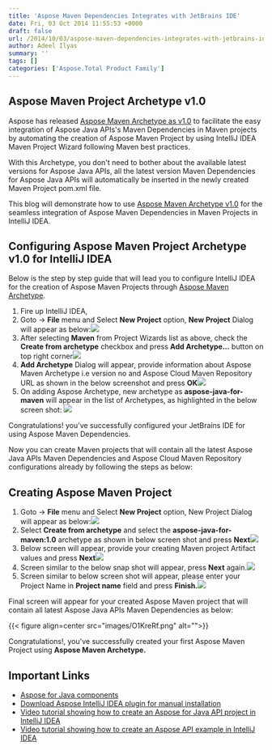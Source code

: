```yaml
---
title: 'Aspose Maven Dependencies Integrates with JetBrains IDE'
date: Fri, 03 Oct 2014 11:55:53 +0000
draft: false
url: /2014/10/03/aspose-maven-dependencies-integrates-with-jetbrains-ide/
author: Adeel Ilyas
summary: ''
tags: []
categories: ['Aspose.Total Product Family']
---
```


## Aspose Maven Project Archetype v1.0

Aspose has released [Aspose Maven Archetype as v1.0][1] to facilitate the easy integration of Aspose Java APIs's Maven Dependencies in Maven projects by automating the creation of Aspose Maven Project by using IntelliJ IDEA Maven Project Wizard following Maven best practices.

With this Archetype, you don't need to bother about the available latest versions for Aspose Java APIs, all the latest version Maven Dependencies for Aspose Java APIs will automatically be inserted in the newly created Maven Project pom.xml file.

This blog will demonstrate how to use [Aspose Maven Archetype v1.0][2] for the seamless integration of Aspose Maven Dependencies in Maven Projects in IntelliJ IDEA.

## Configuring Aspose Maven Project Archetype v1.0 for IntelliJ IDEA

Below is the step by step guide that will lead you to configure IntelliJ IDEA for the creation of Aspose Maven Projects through [Aspose Maven Archetype][3].

1.  Fire up IntelliJ IDEA,
2.  Goto -> **File** menu and Select **New Project** option, **New Project** Dialog will appear as below:![](http://i.imgur.com/TyNBne6.png)
3.  After selecting **Maven** from Project Wizards list as above, check the **Create from archetype** checkbox and press **Add Archetype...** button on top right corner![](http://i.imgur.com/HgQdDf4.png)
4.  **Add Archetype** Dialog will appear, provide information about Aspose Maven Archetype i.e version no and Aspose Cloud Maven Repository URL as shown in the below screenshot and press **OK![](http://i.imgur.com/Irs4JeK.png)**
5.  On adding Aspose Archetype, new archetype as **aspose-java-for-maven** will appear in the list of Archetypes, as highlighted in the below screen shot: ![](http://i.imgur.com/HVXOKZN.png)

Congratulations! you've successfully configured your JetBrains IDE for using Aspose Maven Dependencies.

Now you can create Maven projects that will contain all the latest Aspose Java APIs Maven Dependencies and Aspose Cloud Maven Repository configurations already by following the steps as below:

## Creating Aspose Maven Project

1.  Goto -> **File** menu and Select **New Project** option, New Project Dialog will appear as below:![](http://i.imgur.com/7jRgyia.png)
2.  Select **Create from archetype** and select the **aspose-java-for-maven:1.0** archetype as shown in below screen shot and press **Next![](http://i.imgur.com/e6rktWQ.png)**
3.  Below screen will appear, provide your creating Maven project Artifact values and press **Next**![](http://i.imgur.com/lR9EttW.png)
4.  Screen similar to the below snap shot will appear, press **Next** again.![](http://i.imgur.com/Pzc8zOI.png)
5.  Screen similar to below screen shot will appear, please enter your Project Name in **Project name** field and press **Finish.**![](http://i.imgur.com/8LK61p7.png)

Final screen will appear for your created Aspose Maven project that will contain all latest Aspose Java APIs Maven Dependencies as below:



{{< figure align=center src="images/O1KreRf.png" alt="">}}


Congratulations!, you've successfully created your first Aspose Maven Project using **Aspose Maven Archetype.**

## Important Links

*   [Aspose for Java components][4]
*   [Download Aspose IntelliJ IDEA plugin for manual installation][5]
*   [Video tutorial showing how to create an Aspose for Java API project in IntelliJ IDEA][6]
*   [Video tutorial showing how to create an Aspose API example in IntelliJ IDEA][7]




[1]: http://maven.aspose.com/artifactory/simple/ext-release-local/com/aspose/aspose-java-for-maven/1.0/
[2]: http://maven.aspose.com/artifactory/simple/ext-release-local/com/aspose/aspose-java-for-maven/1.0/
[3]: http://maven.aspose.com/artifactory/simple/ext-release-local/com/aspose/aspose-java-for-maven/1.0/
[4]: https://products.aspose.com/total/java
[5]: http://plugins.jetbrains.com/plugin/7461
[6]: http://youtu.be/tQyk10MXbGw
[7]: http://goo.gl/u0mfZu




